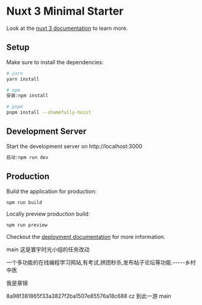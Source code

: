 # Nuxt 3 Minimal Starter

Look at the [nuxt 3 documentation](https://v3.nuxtjs.org) to learn more.

## Setup

Make sure to install the dependencies:

```bash
# yarn
yarn install

# npm
安装:npm install

# pnpm
pnpm install --shamefully-hoist
```

## Development Server

Start the development server on http://localhost:3000

```bash
启动:npm run dev
```

## Production

Build the application for production:

```bash
npm run build
```

Locally preview production build:

```bash
npm run preview
```

Checkout the [deployment documentation](https://v3.nuxtjs.org/guide/deploy/presets) for more information.


 main
这是寰宇时光小组的任务改动






一个多功能的在线编程学习网站,有考试,拼团秒杀,发布帖子论坛等功能.-----乡村中医

我是章锦










 8a98f381865f33a3827f2ba1507e85576a18c688
 cz 到此一游
 main
